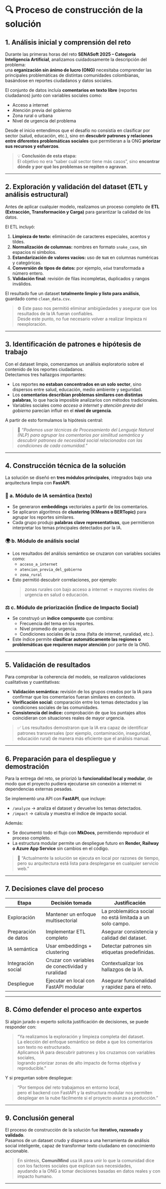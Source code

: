 # 🔍 Proceso de construcción de la solución

## 1. Análisis inicial y comprensión del reto

Durante las primeras horas del reto **SENASoft 2025 – Categoría Inteligencia Artificial**, analizamos cuidadosamente la descripción del problema:  
una **organización sin ánimo de lucro (ONG)** necesitaba comprender las principales problemáticas de distintas comunidades colombianas, basándose en reportes ciudadanos y datos sociales.

El conjunto de datos incluía **comentarios en texto libre** (reportes ciudadanos) junto con variables sociales como:
- Acceso a internet  
- Atención previa del gobierno  
- Zona rural o urbana  
- Nivel de urgencia del problema  

Desde el inicio entendimos que el desafío no consistía en clasificar por sector (salud, educación, etc.), sino en **descubrir patrones y relaciones entre diferentes problemáticas sociales** que permitieran a la ONG **priorizar sus recursos y esfuerzos**.

> 💡 **Conclusión de esta etapa:**  
> El objetivo no era “saber cuál sector tiene más casos”, sino **encontrar dónde y por qué los problemas se repiten o agravan**.

---

## 2. Exploración y validación del dataset (ETL y análisis estructural)

Antes de aplicar cualquier modelo, realizamos un proceso completo de **ETL (Extracción, Transformación y Carga)** para garantizar la calidad de los datos.  

El ETL incluyó:
1. **Limpieza de texto:** eliminación de caracteres especiales, acentos y tildes.  
2. **Normalización de columnas:** nombres en formato `snake_case`, sin espacios ni símbolos.  
3. **Estandarización de valores vacíos:** uso de `NaN` en columnas numéricas y categóricas.  
4. **Conversión de tipos de datos:** por ejemplo, `edad` transformada a número entero.  
5. **Validación final:** revisión de filas incompletas, duplicados y rangos inválidos.

El resultado fue un dataset **totalmente limpio y listo para análisis**, guardado como `clean_data.csv`.

> ⚙️ Este paso nos permitió eliminar ambigüedades y asegurar que los resultados de la IA fueran confiables.  
> Desde este punto, no fue necesario volver a realizar limpieza ni reexploración.

---

## 3. Identificación de patrones e hipótesis de trabajo

Con el dataset limpio, comenzamos un análisis exploratorio sobre el contenido de los reportes ciudadanos.  
Detectamos tres hallazgos importantes:

- Los reportes **no estaban concentrados en un solo sector**, sino dispersos entre salud, educación, medio ambiente y seguridad.  
- Los **comentarios describían problemas similares con distintas palabras**, lo que hacía imposible analizarlos con métodos tradicionales.  
- Variables sociales como *acceso a internet* y *atención previa del gobierno* parecían influir en el **nivel de urgencia**.

A partir de esto formulamos la hipótesis central:

> 🧠 *“Podemos usar técnicas de Procesamiento del Lenguaje Natural (NLP) para agrupar los comentarios por similitud semántica y descubrir patrones de necesidad social relacionados con las condiciones de cada comunidad.”*

---

## 4. Construcción técnica de la solución

La solución se diseñó en **tres módulos principales**, integrados bajo una arquitectura limpia con **FastAPI**.

### 🧩 a. Módulo de IA semántica (texto)

- Se generaron **embeddings** vectoriales a partir de los comentarios.  
- Se aplicaron algoritmos de **clustering (KMeans o BERTopic)** para agrupar los reportes similares.  
- Cada grupo produjo **palabras clave representativas**, que permitieron interpretar los temas principales detectados por la IA.

### 🌍 b. Módulo de análisis social

- Los resultados del análisis semántico se cruzaron con variables sociales como:
  - `acceso_a_internet`
  - `atencion_previa_del_gobierno`
  - `zona_rural`
- Esto permitió descubrir correlaciones, por ejemplo:  
  > zonas rurales con bajo acceso a internet → mayores niveles de urgencia en salud o educación.

### ⚖️ c. Módulo de priorización (Índice de Impacto Social)

- Se construyó un **índice compuesto** que combina:
  - Frecuencia del tema en los reportes.  
  - Nivel promedio de urgencia.  
  - Condiciones sociales de la zona (falta de internet, ruralidad, etc.).  
- Este índice permite **clasificar automáticamente las regiones o problemáticas que requieren mayor atención** por parte de la ONG.

---

## 5. Validación de resultados

Para comprobar la coherencia del modelo, se realizaron validaciones cualitativas y cuantitativas:

- **Validación semántica:** revisión de los grupos creados por la IA para confirmar que los comentarios fueran similares en contexto.  
- **Verificación social:** comparación entre los temas detectados y las condiciones sociales de las comunidades.  
- **Consistencia del índice:** comprobación de que los puntajes altos coincidieran con situaciones reales de mayor urgencia.

> ✅ Los resultados demostraron que la IA era capaz de identificar patrones transversales (por ejemplo, contaminación, inseguridad, educación rural) de manera más eficiente que el análisis manual.

---

## 6. Preparación para el despliegue y demostración

Para la entrega del reto, se priorizó la **funcionalidad local y modular**, de modo que el proyecto pudiera ejecutarse sin conexión a internet ni dependencias externas pesadas.

Se implementó una API con **FastAPI**, que incluye:
- `/analyze` → analiza el dataset y devuelve los temas detectados.  
- `/impact` → calcula y muestra el índice de impacto social.

Además:
- Se documentó todo el flujo con **MkDocs**, permitiendo reproducir el proceso completo.  
- La estructura modular permite un despliegue futuro en **Render, Railway o Azure App Service** sin cambios en el código.

> 💬 “Actualmente la solución se ejecuta en local por razones de tiempo,  
> pero su arquitectura está lista para desplegarse en cualquier servicio web.”

---

## 7. Decisiones clave del proceso

| Etapa | Decisión tomada | Justificación |
|--------|----------------|----------------|
| Exploración | Mantener un enfoque multisectorial | La problemática social no está limitada a un solo campo. |
| Preparación de datos | Implementar ETL completo | Asegurar consistencia y calidad del dataset. |
| IA semántica | Usar embeddings + clustering | Detectar patrones sin etiquetas predefinidas. |
| Integración social | Cruzar con variables de conectividad y ruralidad | Contextualizar los hallazgos de la IA. |
| Despliegue | Ejecutar en local con FastAPI modular | Asegurar funcionalidad y rapidez para el reto. |

---

## 8. Cómo defender el proceso ante expertos

Si algún jurado o experto solicita justificación de decisiones, se puede responder con:

> “Ya realizamos la exploración y limpieza completa del dataset.  
> La elección del enfoque semántico se debe a que los comentarios son texto no estructurado.  
> Aplicamos IA para descubrir patrones y los cruzamos con variables sociales,  
> logrando priorizar zonas de alto impacto de forma objetiva y reproducible.”

Y si preguntan sobre despliegue:

> “Por tiempos del reto trabajamos en entorno local,  
> pero el backend con FastAPI y la estructura modular nos permiten desplegar en la nube fácilmente si el proyecto avanza a producción.”

---

## 9. Conclusión general

El proceso de construcción de la solución fue **iterativo, razonado y validado**.  
Pasamos de un dataset crudo y disperso a una herramienta de análisis social inteligente, capaz de transformar texto ciudadano en conocimiento accionable.

> En síntesis, **ComuniMind** usa IA para unir lo que la comunidad dice con los factores sociales que explican sus necesidades,  
> ayudando a la ONG a tomar decisiones basadas en datos reales y con impacto humano.

---
